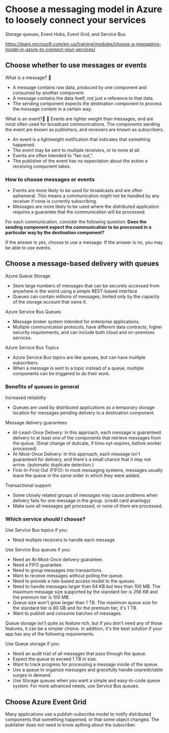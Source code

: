 # Choose a messaging model in Azure to loosely connect your services

Storage queues, Event Hubs, Event Grid, and Service Bus

https://learn.microsoft.com/en-us/training/modules/choose-a-messaging-model-in-azure-to-connect-your-services/

## Choose whether to use messages or events

What is a message? :email:
* A message contains raw data, produced by one component and consumed by another component.
* A message contains the data itself, not just a reference to that data.
* The sending component expects the destination component to process the message content in a certain way.

What is an event?📢 :loudspeaker:
Events are lighter weight than messages, and are most often used for broadcast communications. The components sending the event are known as publishers, and receivers are known as subscribers.
* An event is a lightweight notification that indicates that something happened.
* The event may be sent to multiple receivers, or to none at all.
* Events are often intended to "fan out,".
* The publisher of the event has no expectation about the action a receiving component takes.

### How to choose messages or events

* Events are more likely to be used for broadcasts and are often ephemeral. This means a communication might not be handled by any receiver if none is currently subscribing. 
* Messages are more likely to be used where the distributed application requires a guarantee that the communication will be processed.

For each communication, consider the following question: **Does the sending component expect the communication to be processed in a particular way by the destination component?**

If the answer is yes, choose to use a message. If the answer is no, you may be able to use events.

## Choose a message-based delivery with queues

Azure Queue Storage
* Store large numbers of messages that can be securely accessed from anywhere in the world using a simple REST-based interface
* Queues can contain millions of messages, limited only by the capacity of the storage account that owns it.

Azure Service Bus Queues
* Message broker system intended for enterprise applications.
* Multiple communication protocols, have different data contracts, higher security requirements, and can include both cloud and on-premises services.

Azure Service Bus Topics
* Azure Service Bus topics are like queues, but can have multiple subscribers.
* When a message is sent to a topic instead of a queue, multiple components can be triggered to do their work. 

### Benefits of queues in general

Increased reliability

* Queues are used by distributed applications as a temporary storage location for messages pending delivery to a destination component.

Message delivery guarantees

* At-Least-Once Delivery: In this approach, each message is guaranteed delivery to at least one of the components that retrieve messages from the queue. (Smal change of dulicate, if time-oyt-expires, before worker processed)
* At-Most-Once Delivery: In this approach, each message isn't guaranteed for delivery, and there's a small chance that it may not arrive. (automatic duplicate detection.)
* First-In-First-Out (FIFO): In most messaging systems, messages usually leave the queue in the same order in which they were added.

Transactional support

* Some closely related groups of messages may cause problems when delivery fails for one message in the group. (credit card ananlogy)
* Make sure all messages get processed, or none of them are processed.

### Which service should I choose?

Use Service Bus topics if you:
* Need multiple receivers to handle each message

Use Service Bus queues if you:
* Need an At-Most-Once delivery guarantee.
* Need a FIFO guarantee.
* Need to group messages into transactions.
* Want to receive messages without polling the queue.
* Need to provide a role-based access model to the queues.
* Need to handle messages larger than 64 KB but less than 100 MB. The maximum message size supported by the standard tier is 256 KB and the premium tier is 100 MB.
* Queue size won't grow larger than 1 TB. The maximum queue size for the standard tier is 80 GB and for the premium tier, it's 1 TB.
* Want to publish and consume batches of messages.

Queue storage isn't quite as feature rich, but if you don't need any of those features, it can be a simpler choice. In addition, it's the best solution if your app has any of the following requirements.

Use Queue storage if you:
* Need an audit trail of all messages that pass through the queue.
* Expect the queue to exceed 1 TB in size.
* Want to track progress for processing a message inside of the queue.
* Use a queue to organize messages and gracefully handle unpredictable surges in demand.
* Use Storage queues when you want a simple and easy-to-code queue system. For more advanced needs, use Service Bus queues.


## Choose Azure Event Grid

Many applications use a publish-subscribe model to notify distributed components that something happened, or that some object changed.
The publisher does not need to know aything about the subscriber.